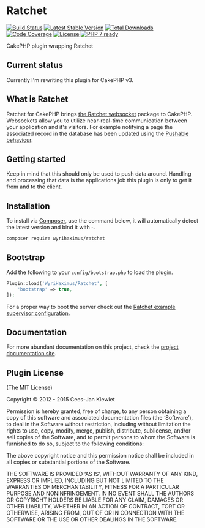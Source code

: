 Ratchet
=======

[![Build Status](https://travis-ci.org/WyriHaximus/Ratchet.png)](https://travis-ci.org/WyriHaximus/Ratchet)
[![Latest Stable Version](https://poser.pugx.org/WyriHaximus/ratchet/v/stable.png)](https://packagist.org/packages/WyriHaximus/ratchet)
[![Total Downloads](https://poser.pugx.org/wyrihaximus/ratchet/downloads.png)](https://packagist.org/packages/wyrihaximus/ratchet)
[![Code Coverage](https://scrutinizer-ci.com/g/WyriHaximus/Ratchet/badges/coverage.png?b=master)](https://scrutinizer-ci.com/g/WyriHaximus/Ratchet/?branch=master)
[![License](https://poser.pugx.org/wyrihaximus/ratchet/license.png)](https://packagist.org/packages/wyrihaximus/ratchet)
[![PHP 7 ready](http://php7ready.timesplinter.ch/WyriHaximus/Ratchet/badge.svg)](https://travis-ci.org/WyriHaximus/Ratchet)


CakePHP plugin wrapping Ratchet

## Current status ##

Currently I'm rewriting this plugin for CakePHP v3.

## What is Ratchet ##

Ratchet for CakePHP brings [the Ratchet websocket](http://socketo.me/) package to CakePHP. Websockets allow you to utilize near-real-time communication between your application and it's visitors. For example notifying a page the associated record in the database has been updated using the [Pushable behaviour](http://wyrihaximus.net/projects/cakephp/ratchet/documentation/model-push.html).

## Getting started ##

Keep in mind that this should only be used to push data around. Handling and processing that data is the applications job this plugin is only to get it from and to the client.

## Installation ##

To install via [Composer](http://getcomposer.org/), use the command below, it will automatically detect the latest version and bind it with `~`.

```bash
composer require wyrihaximus/ratchet 
```

## Bootstrap ##

Add the following to your `config/bootstrap.php` to load the plugin.

```php
Plugin::load('WyriHaximus/Ratchet', [
    'bootstrap' => true,
]);
```

For a proper way to boot the server check out the [Ratchet example supervisor configuration](http://socketo.me/docs/deploy#supervisor).

## Documentation ##

For more abundant documentation on this project, check the [project documentation site](http://wyrihaximus.net/projects/cakephp/ratchet/documentation.html "Ratchet for CakePHP documentation").

## Plugin License ##

(The MIT License)

Copyright © 2012 - 2015 Cees-Jan Kiewiet

Permission is hereby granted, free of charge, to any person obtaining a copy of this software and associated documentation files (the ‘Software’), to deal in the Software without restriction, including without limitation the rights to use, copy, modify, merge, publish, distribute, sublicense, and/or sell copies of the Software, and to permit persons to whom the Software is furnished to do so, subject to the following conditions:

The above copyright notice and this permission notice shall be included in all copies or substantial portions of the Software.

THE SOFTWARE IS PROVIDED ‘AS IS’, WITHOUT WARRANTY OF ANY KIND, EXPRESS OR IMPLIED, INCLUDING BUT NOT LIMITED TO THE WARRANTIES OF MERCHANTABILITY, FITNESS FOR A PARTICULAR PURPOSE AND NONINFRINGEMENT. IN NO EVENT SHALL THE AUTHORS OR COPYRIGHT HOLDERS BE LIABLE FOR ANY CLAIM, DAMAGES OR OTHER LIABILITY, WHETHER IN AN ACTION OF CONTRACT, TORT OR OTHERWISE, ARISING FROM, OUT OF OR IN CONNECTION WITH THE SOFTWARE OR THE USE OR OTHER DEALINGS IN THE SOFTWARE.


